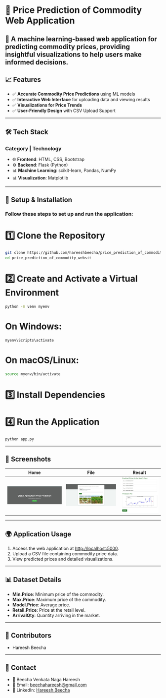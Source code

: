 # 🌾 Price Prediction of Commodity Web Application

🚀 A machine learning-based web application for predicting commodity prices, providing insightful visualizations to help users make informed decisions.
---

## 📈 Features

- ✅ **Accurate Commodity Price Predictions** using ML models
- ✅ **Interactive Web Interface** for uploading data and viewing results
- ✅ **Visualizations for Price Trends**
- ✅ **User-Friendly Design** with CSV Upload Support

---

## 🛠️ Tech Stack

### Category | Technology

- 🌐 **Frontend**: HTML, CSS, Bootstrap
- ⚙️ **Backend**: Flask (Python)
- 📊 **Machine Learning**: scikit-learn, Pandas, NumPy
- 📊 **Visualization**: Matplotlib
---
## 🚀 Setup & Installation

### Follow these steps to set up and run the application:


# 1️⃣ Clone the Repository
```sh
git clone https://github.com/hareeshbeecha/price_prediction_of_commodity_websit.git
cd price_prediction_of_commodity_websit
```

# 2️⃣ Create and Activate a Virtual Environment
```sh
python -m venv myenv
```
# On Windows:
```sh
myenv\Scripts\activate
```
# On macOS/Linux:
```sh
source myenv/bin/activate
```
# 3️⃣ Install Dependencies

# 4️⃣ Run the Application
```sh
python app.py
```
---

## **📲 Screenshots**
| Home | File | Result |
|------|---------|--------|
| ![Home](https://github.com/hareeshbeecha/price_prediction_of_commodity_websit/blob/main/screenshorts/home%20page.jpeg) | ![File](https://github.com/hareeshbeecha/price_prediction_of_commodity_websit/blob/main/screenshorts/uploading%20file.jpeg) | ![Result](https://github.com/hareeshbeecha/price_prediction_of_commodity_websit/blob/main/screenshorts/result.jpeg) |


---
## 🌍 Application Usage

1. Access the web application at [http://localhost:5000](http://localhost:5000).
2. Upload a CSV file containing commodity price data.
3. View predicted prices and detailed visualizations.

---

## 📊 Dataset Details

- **Min.Price**: Minimum price of the commodity.
- **Max.Price**: Maximum price of the commodity.
- **Model.Price**: Average price.
- **Retail.Price**: Price at the retail level.
- **ArrivalQty**: Quantity arriving in the market.
---
## 👥 Contributors

- Hareesh Beecha

---
## 📩 Contact

- 👤 Beecha Venkata Naga Hareesh
- 📧 Email: [beechahareesh@gmail.com](mailto:beechahareesh@gmail.com)
- 💼 LinkedIn: [Hareesh Beecha](https://www.linkedin.com/in/hareesh-beecha)



